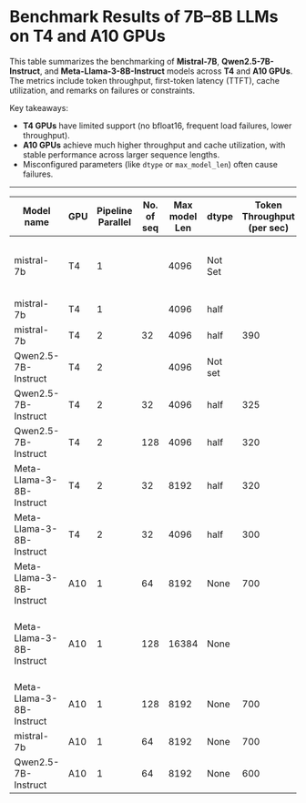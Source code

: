 # Benchmark Results of 7B–8B LLMs on T4 and A10 GPUs

This table summarizes the benchmarking of **Mistral-7B**, **Qwen2.5-7B-Instruct**, and **Meta-Llama-3-8B-Instruct** models across **T4** and **A10 GPUs**.  
The metrics include token throughput, first-token latency (TTFT), cache utilization, and remarks on failures or constraints.  

Key takeaways:
- **T4 GPUs** have limited support (no bfloat16, frequent load failures, lower throughput).  
- **A10 GPUs** achieve much higher throughput and cache utilization, with stable performance across larger sequence lengths.  
- Misconfigured parameters (like `dtype` or `max_model_len`) often cause failures.  

---

| Model name                | GPU | Pipeline Parallel | No. of seq | Max model Len | dtype   | Token Throughput (per sec) | TTFT (sec) | Cache Utilization % | Result  | Remark                                                                                                                                                  |
|----------------------------|-----|------------------|------------|---------------|---------|----------------------------|------------|----------------------|---------|---------------------------------------------------------------------------------------------------------------------------------------------------------|
| mistral-7b                 | T4  | 1                |            | 4096          | Not Set |                            |            |                      | Fail    | Bfloat16 is only supported on GPUs with compute capability of at least 8.0. Your Tesla T4 GPU has compute capability 7.5. Use `--dtype=half` instead.    |
| mistral-7b                 | T4  | 1                |            | 4096          | half    |                            |            |                      | Fail    | Model Load failure                                                                                                                                      |
| mistral-7b                 | T4  | 2                | 32         | 4096          | half    | 390                        | 2          |                      | Success |                                                                                                                                                         |
| Qwen2.5-7B-Instruct        | T4  | 2                |            | 4096          | Not set |                            |            |                      | Fail    |                                                                                                                                                         |
| Qwen2.5-7B-Instruct        | T4  | 2                | 32         | 4096          | half    | 325                        | 2          | 12                   | Success |                                                                                                                                                         |
| Qwen2.5-7B-Instruct        | T4  | 2                | 128        | 4096          | half    | 320                        | 2          | 12                   | Success |                                                                                                                                                         |
| Meta-Llama-3-8B-Instruct   | T4  | 2                | 32         | 8192          | half    | 320                        | 2          | 25                   | Success |                                                                                                                                                         |
| Meta-Llama-3-8B-Instruct   | T4  | 2                | 32         | 4096          | half    | 300                        | 3          | 15                   | Success |                                                                                                                                                         |
| Meta-Llama-3-8B-Instruct   | A10 | 1                | 64         | 8192          | None    | 700                        | 1          | 60                   | Success |                                                                                                                                                         |
| Meta-Llama-3-8B-Instruct   | A10 | 1                | 128        | 16384         | None    |                            |            |                      | Failed  | ValueError: User-specified max_model_len (16384) is greater than derived max_model_len (max_position_embeddings=8192 or model_max_length=None).          |
| Meta-Llama-3-8B-Instruct   | A10 | 1                | 128        | 8192          | None    | 700                        | 1          | 70                   | Success |                                                                                                                                                         |
| mistral-7b                 | A10 | 1                | 64         | 8192          | None    | 700                        | 0.5        | 50                   | Success |                                                                                                                                                         |
| Qwen2.5-7B-Instruct        | A10 | 1                | 64         | 8192          | None    | 600                        | 1          | 30                   | Success |                                                                                                                                                         |
